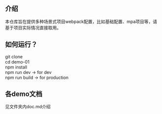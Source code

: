 ## 介绍

本仓库旨在提供多种场景式项目webpack配置，比如基础配置、mpa项目等，请基于项目实际情况直接取用。

## 如何运行？


git clone    
cd demo-01   
npm install    
npm run dev -> for dev    
npm run build -> for production  

## 各demo文档

见文件夹内doc.md介绍
